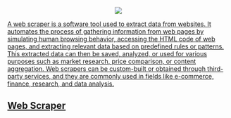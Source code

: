 <p align="center"><a href="https://github.com/tuhinsorker/web_scraper" target="_blank"><img src="web-scraper.png" </a></p>

A web scraper is a software tool used to extract data from websites. It automates the process of gathering information from web pages by simulating human browsing behavior, accessing the HTML code of web pages, and extracting relevant data based on predefined rules or patterns. This extracted data can then be saved, analyzed, or used for various purposes such as market research, price comparison, or content aggregation. Web scrapers can be custom-built or obtained through third-party services, and they are commonly used in fields like e-commerce, finance, research, and data analysis.

## Web Scraper

